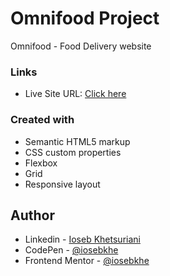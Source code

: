 # Omnifood Project

Omnifood - Food Delivery website


### Links

- Live Site URL: [Click here](https://omnifood-iosebkhe.netlify.app/)

### Created with

- Semantic HTML5 markup
- CSS custom properties
- Flexbox
- Grid
- Responsive layout

## Author

- Linkedin - [Ioseb Khetsuriani](https://www.linkedin.com/in/ioseb-khetsuriani-1831801b5/)
- CodePen - [@iosebkhe](https://codepen.io/iosebkhe)
- Frontend Mentor - [@iosebkhe](https://www.frontendmentor.io/profile/iosebkhe)
